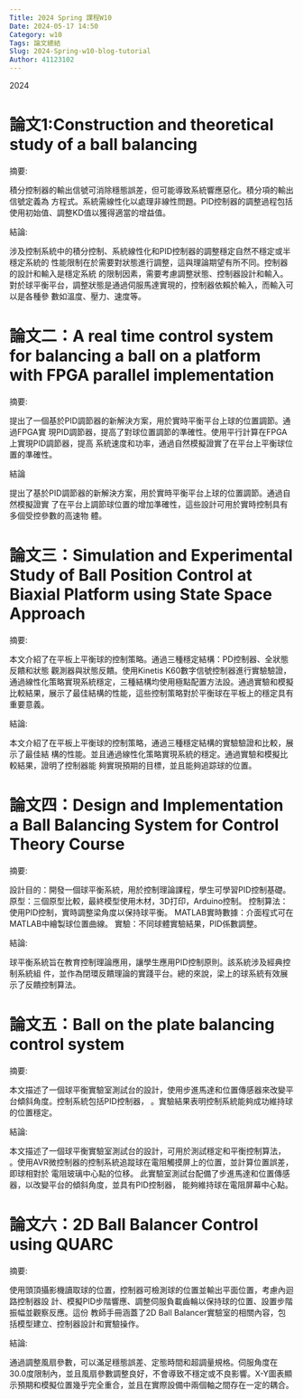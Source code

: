 ```yaml
---
Title: 2024 Spring 課程W10
Date: 2024-05-17 14:50
Category: w10
Tags: 論文總結
Slug: 2024-Spring-w10-blog-tutorial
Author: 41123102
---
```


2024 

<!-- PELICAN_END_SUMMARY -->

# 論文1:Construction and theoretical study of a ball balancing 

摘要:

積分控制器的輸出信號可消除穩態誤差，但可能導致系統響應惡化。積分項的輸出信號定義為
方程式。系統需線性化以處理非線性問題。PID控制器的調整過程包括使用初始值、調整KD值以獲得適當的增益值。

結論:

涉及控制系統中的積分控制、系統線性化和PID控制器的調整穩定自然不穩定或半穩定系統的
性能限制在於需要對狀態進行調整，這與理論期望有所不同。控制器的設計和輸入是穩定系統
的限制因素，需要考慮調整狀態、控制器設計和輸入。
對於球平衡平台，調整狀態是通過伺服馬達實現的，控制器依賴於輸入，而輸入可以是各種參
數如溫度、壓力、速度等。

# 論文二：A real time control system for balancing a ball on a platform with FPGA parallel implementation

摘要:

提出了一個基於PID調節器的新解決方案，用於實時平衡平台上球的位置調節。通過FPGA實
現PID調節器，提高了對球位置調節的準確性。使用平行計算在FPGA上實現PID調節器，提高
系統速度和功率，通過自然模擬證實了在平台上平衡球位置的準確性。

結論

提出了基於PID調節器的新解決方案，用於實時平衡平台上球的位置調節。通過自然模擬證實
了在平台上調節球位置的增加準確性，這些設計可用於實時控制具有多個受控參數的高速物
體。

# 論文三：Simulation and Experimental Study of Ball Position Control at Biaxial Platform using State Space Approach

摘要:

本文介紹了在平板上平衡球的控制策略。通過三種穩定結構：PD控制器、全狀態反饋和狀態
觀測器與狀態反饋。使用Kinetis K60數字信號控制器進行實驗驗證，通過線性化策略實現系統穩定，三種結構均使用極點配置方法設。通過實驗和模擬比較結果，展示了最佳結構的性能，這些控制策略對於平衡球在平板上的穩定具有重要意義。

結論:

本文介紹了在平板上平衡球的控制策略，通過三種穩定結構的實驗驗證和比較，展示了最佳結
構的性能。並且通過線性化策略實現系統的穩定。通過實驗和模擬比較結果，證明了控制器能
夠實現預期的目標，並且能夠追踪球的位置。

# 論文四：Design and Implementation a Ball Balancing System for Control Theory Course

摘要:

設計目的：開發一個球平衡系統，用於控制理論課程，學生可學習PID控制基礎。
原型：三個原型比較，最終模型使用木材，3D打印，Arduino控制。
控制算法：使用PID控制，實時調整梁角度以保持球平衡。
MATLAB實時數據：介面程式可在MATLAB中繪製球位置曲線。
實驗：不同球體實驗結果，PID係數調整。

結論:

球平衡系統旨在教育控制理論應用，讓學生應用PID控制原則。該系統涉及經典控制系統組
件，並作為閉環反饋理論的實踐平台。總的來說，梁上的球系統有效展示了反饋控制算法。

# 論文五：Ball on the plate balancing control system

摘要:

本文描述了一個球平衡實驗室測試台的設計，使用步進馬達和位置傳感器來改變平台傾斜角度。控制系統包括PID控制器，
。實驗結果表明控制系統能夠成功維持球的位置穩定。

結論:

本文描述了一個球平衡實驗室測試台的設計，可用於測試穩定和平衡控制算法，
。使用AVR微控制器的控制系統追蹤球在電阻觸摸屏上的位置，並計算位置誤差，即球相對於
電阻玻璃中心點的位移。
此實驗室測試台配備了步進馬達和位置傳感器，以改變平台的傾斜角度，並具有PID控制器，
能夠維持球在電阻屏幕中心點。

# 論文六：2D Ball Balancer Control using QUARC

摘要:

使用頭頂攝影機讀取球的位置，控制器可檢測球的位置並輸出平面位置，考慮內迴路控制器設
計、模擬PID步階響應、調整伺服負載齒輪以保持球的位置、設置步階振幅並觀察反應。這份
教師手冊涵蓋了2D Ball Balancer實驗室的相關內容，包括模型建立、控制器設計和實驗操作。

結論:

通過調整風扇參數，可以滿足穩態誤差、定態時間和超調量規格。伺服角度在30.0度限制內，並且風扇參數調整良好，不會導致不穩定或不良影響。X-Y圖表顯示預期和模擬位置幾乎完全重合，並且在實際設備中兩個軸之間存在一定的耦合。


